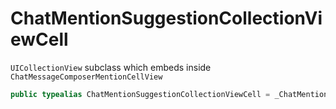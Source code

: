 # ChatMentionSuggestionCollectionViewCell

`UICollectionView` subclass which embeds inside `ChatMessageComposerMentionCellView`

``` swift
public typealias ChatMentionSuggestionCollectionViewCell = _ChatMentionSuggestionCollectionViewCell<NoExtraData>
```
